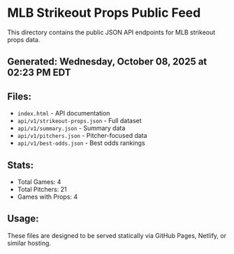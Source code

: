 # MLB Strikeout Props Public Feed

This directory contains the public JSON API endpoints for MLB strikeout props data.

## Generated: Wednesday, October 08, 2025 at 02:23 PM EDT

## Files:
- `index.html` - API documentation
- `api/v1/strikeout-props.json` - Full dataset
- `api/v1/summary.json` - Summary data
- `api/v1/pitchers.json` - Pitcher-focused data  
- `api/v1/best-odds.json` - Best odds rankings

## Stats:
- Total Games: 4
- Total Pitchers: 21
- Games with Props: 4

## Usage:
These files are designed to be served statically via GitHub Pages, Netlify, or similar hosting.
